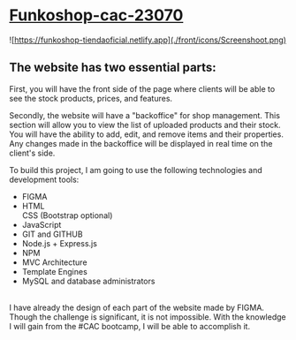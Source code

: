 # [Funkoshop-cac-23070 ](.)

![https://funkoshop-tiendaoficial.netlify.app](./front/icons/Screenshoot.png)

## The website has two essential parts:

First, you will have the front side of the page where clients will be able to see the stock products, prices, and features.

Secondly, the website will have a "backoffice" for shop management. This section will allow you to view the list of uploaded products and their stock. You will have the ability to add, edit, and remove items and their properties. Any changes made in the backoffice will be displayed in real time on the client's side.

To build this project, I am going to use the following technologies and development tools:
<ul>
  <li>FIGMA </li>
  <li>HTML</li
  <li>CSS (Bootstrap optional)</li>
  <li>JavaScript </li>
  <li>GIT and GITHUB </li>
  <li>Node.js + Express.js </li>
  <li>NPM </li>
  <li>MVC Architecture </li>
  <li>Template Engines </li>
  <li>MySQL and database administrators</li>
</ul> <br>
I have already the design of each part of the website made by FIGMA. Though the challenge is significant, it is not impossible. With the knowledge I will gain from the #CAC bootcamp, I will be able to accomplish it.

